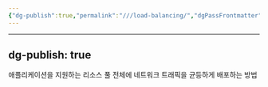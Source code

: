 ```yaml
---
{"dg-publish":true,"permalink":"///load-balancing/","dgPassFrontmatter":true}
---
```



---
dg-publish: true
---
애플리케이션을 지원하는 리소스 풀 전체에 네트워크 트래픽을 균등하게 배포하는 방법